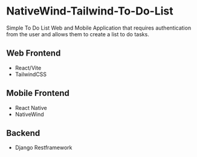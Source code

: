 # NativeWind-Tailwind-To-Do-List

Simple To Do List Web and Mobile Application that requires authentication from the user and allows them to create a list to do tasks.

## Web Frontend

* React/Vite 
* TailwindCSS

## Mobile Frontend

* React Native
* NativeWind

## Backend

* Django Restframework

